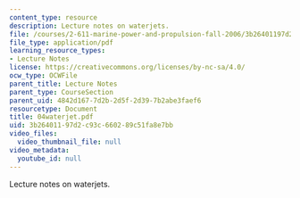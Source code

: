 ```yaml
---
content_type: resource
description: Lecture notes on waterjets.
file: /courses/2-611-marine-power-and-propulsion-fall-2006/3b26401197d2c93c660289c51fa8e7bb_04waterjet.pdf
file_type: application/pdf
learning_resource_types:
- Lecture Notes
license: https://creativecommons.org/licenses/by-nc-sa/4.0/
ocw_type: OCWFile
parent_title: Lecture Notes
parent_type: CourseSection
parent_uid: 4842d167-7d2b-2d5f-2d39-7b2abe3faef6
resourcetype: Document
title: 04waterjet.pdf
uid: 3b264011-97d2-c93c-6602-89c51fa8e7bb
video_files:
  video_thumbnail_file: null
video_metadata:
  youtube_id: null
---
```

Lecture notes on waterjets.